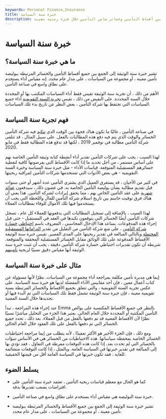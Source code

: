 ```yaml
---
keywords: Personal Finance,Insurance
title: خبرة سنة السياسة
description: تصف تجربة سنة الوثيقة العلاقة بين أقساط التأمين وخسائر ضامن التأمين خلال فترة زمنية معينة.
---
```


# خبرة سنة السياسة
## ما هي خبرة سنة السياسة؟

تشير خبرة سنة الوثيقة إلى الجمع بين جميع أقساط التأمين والخسائر المرتبطة ببوليصة تأمين معينة ، أو مجموعة من السياسات ، على مدار عام محدد. إنه مقياس أداء يستخدم على نطاق واسع في صناعة التأمين.

الأهم من ذلك ، أن تجربة سنة الوثيقة تقيس فقط أداء السياسات المكتتب بها أو المجددة خلال السنة المحددة. على النقيض من ذلك ، تقيس [تجربة السنة التقويمية](/calendar-year-experience) أداء جميع السياسات التي تحتفظ بها شركة التأمين ، بغض النظر عن تاريخ بدء تلك السياسات.

## فهم تجربة سنة السياسة

في صناعة التأمين ، غالبًا ما تكون هناك فجوة بين الوقت الذي [تتكبد](/losses-incurred) فيه شركة التأمين الخسائر والوقت الذي يتم فيه دفع هذه المطالبات بالفعل. على سبيل المثال ، قد تتلقى شركة التأمين مطالبة في نوفمبر 2019 ، لكنها قد تدفع هذه المطالبة فقط في مايو 2020.

لهذا السبب ، يجب على شركات التأمين تقدير أداء أنشطة كتابة وثيقة التأمين الخاصة بهم على أساس مستمر ، من أجل تحديد ما إذا كانت الأقساط التي يفرضونها كافية لتغطية خسائرهم المستقبلية المتوقعة. قياسات الأداء - مثل خبرة سنة السياسة وخبرة السنة التقويمية - هي بعض الأدوات التي تستخدمها شركات التأمين لمراقبة ربحيتها.

في كثير من الأحيان ، قد يستغرق العميل الذي يشتري التأمين عدة أشهر أو حتى سنوات قبل تقديم مطالبة بشأن بوليصة التأمين الخاصة به. في غضون ذلك ، سيدفعون [عوائد](/insurance-premium) [شهرية](/insurance-premium) على عقد التأمين الخاص بهم ، مما يحقق إيرادات لشركة التأمين. هذا يعني أن هناك فرق توقيت حاسم بين تاريخ استلام شركة التأمين للمال واللحظة التي يجب أن يستخدموا فيها تلك الأموال للوفاء بمطالبات العملاء.

لهذا السبب ، بالإضافة إلى تسجيل المطالبات التي يدفعونها للعملاء كل عام ، تسجل شركات التأمين أيضًا الخسائر التي يتوقعون تكبدها في العقد في المستقبل - حتى قبل إجراء هذه المدفوعات. يساعد هذا الإدخال المحاسبي ، المعروف باسم [احتياطي](/loss-reserve) [خسارة شركة التأمين](/loss-reserve) ، على منع شركة التأمين من التقليل من تقدير [التزاماتها المستقبلية المحتملة](/total-liabilities) وبالتالي المبالغة في تقدير ربحيتها على المدى القصير. تقيس خبرة سنة الوثيقة الأقساط المدفوعة على تلك الوثائق مقابل الخسائر المستقبلية المحققة والمتوقعة. شريطة أن تكون تقديرات احتياطي خسارة شركة التأمين دقيقة ، يجب أن تثبت خبرة سنة الوثيقة أنها مقياس دقيق نسبيًا لربحية [تأمينهم](/underwriting).

## مثال على خبرة سنة السياسة

إيما هي مديرة تأمين مكلفة بمراجعة أداء مجموعة من السياسات. نظرًا لأنها مسؤولة عن كتاب أعمال معين ، فإن أحد مقاييس الأداء المفضلة لديها هو خبرة سنة السياسة. على عكس تجربة السنة التقويمية ، والتي تتعلق بجميع الأقساط والخسائر المرتبطة بسنة تقويمية معينة ، فإن خبرة سنة الوثيقة تشمل فقط تلك السياسات التي تم البدء فيها أو تجديدها خلال السنة المعنية.

عند إجراء هذه المراجعة ، تبدأ Emma بالنظر في جميع الأقساط المكتسبة على بوالص التأمين المكتتبة أو المجددة خلال العام الحالي. يعتبر هذا الجزء من التحليل مباشرًا نسبيًا نظرًا لأن الأقساط المعنية قد تم دفعها بالفعل من قبل العملاء. بعد ذلك ، تحدد جميع الخسائر التي تم دفعها بالفعل على تلك العقود خلال العام الحالي.

ومع ذلك ، فإن الجزء الأخير هو الأكثر تعقيدًا ، لأنه يتطلب من إيما مراجعة احتياطيات الخسائر الخاصة بمحفظة سياساتها. هذه الاحتياطيات من الخسائر هي في الأساس تنبؤات بالخسائر التي لم تحدث بعد. إذا كانت هذه التوقعات مفرطة في التفاؤل ، فقد تؤدي بها إلى المبالغة في تقدير خبرتها في السياسة العامة. وبالمثل ، إذا كانت التوقعات متشائمة للغاية ، فقد تكون خبرتها في السياسة العامة أقل من قيمتها الحقيقية.

## يسلط الضوء

- كما هو الحال مع معظم قياسات ربحية التأمين ، تعتمد خبرة سنة التأمين على افتراضات يصعب تقديرها بدقة.

- خبرة سنة البوليصة هي مقياس أداء يستخدم على نطاق واسع في صناعة التأمين.

- تشير خبرة سنة الوثيقة إلى الجمع بين جميع الأقساط والخسائر المرتبطة ببوليصة تأمين معينة ، أو مجموعة من السياسات ، على مدار عام محدد.

